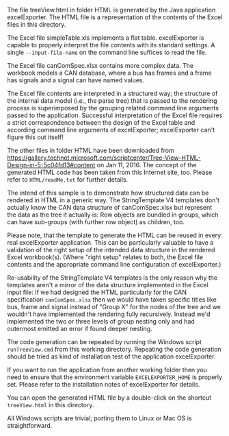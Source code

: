 The file treeView.html in folder HTML is generated by the Java application
excelExporter. The HTML file is a representation of the contents of the
Excel files in this directory. 

The Excel file simpleTable.xls implements a flat table. excelExporter is
capable to properly interpret the file contents with its standard
settings. A single `--input-file-name` on the command line suffices to
read the file.

The Excel file canComSpec.xlsx contains more complex data. The workbook
models a CAN database, where a bus has frames and a frame has signals and
a signal can have named values.

The Excel file contents are interpreted in a structured way; the structure
of the internal data model (i.e., the parse tree) that is passed to the
rendering process is superimposed by the grouping related command line
arguments passed to the application. Successful interpretation of the
Excel file requires a strict correspondence between the design of the
Excel table and according command line arguments of excelExporter;
excelExporter can't figure this out itself!

The other files in folder HTML have been downloaded from
<https://gallery.technet.microsoft.com/scriptcenter/Tree-View-HTML-Design-in-5-5c04fd13#content>
on Jan 11, 2016. The concept of the generated HTML code has been taken
from this Internet site, too. Please refer to `HTML/readMe.txt` for further
details.

The intend of this sample is to demonstrate how structured data can be
rendered in HTML in a generic way. The StringTemplate V4 templates don't
actually know the CAN data structure of canComSpec.xlsx but represent the
data as the tree it actually is: Row objects are bundled in groups, which
can have sub-groups (with further row object) as children, too.

Please note, that the template to generate the HTML can be reused in every
real excelExporter application. This can be particularly valuable to have
a validation of the right setup of the intended data structure in the
rendered Excel workbook(s). (Where "right setup" relates to both, the
Excel file contents and the appropriate command line configuration of
excelExporter.)

Re-usability of the StringTemplate V4 templates is the only reason why the
templates aren't a mirror of the data structure implemented in the Excel
input file: If we had designed the HTML particularly for the CAN
specification `canComSpec.xlsx` then we would have taken specific titles
like bus, frame and signal instead of "Group X" for the nodes of the tree
and we wouldn't have implemented the rendering fully recursively. Instead
we'd implemented the two or three levels of group nesting only and had
outermost emitted an error if found deeper nesting.

The code generation can be repeated by running the Windows script
`runTreeView.cmd` from this working directory. Repeating the code
generation should be tried as kind of installation test of the application
excelExporter.

If you want to run the application from another working folder then you
need to ensure that the environment variable `EXCELEXPORTER_HOME` is
properly set. Please refer to the installation notes of excelExporter for
details.

You can open the generated HTML file by a double-click on the shortcut
`treeView.html` in this directory.

All Windows scripts are trivial; porting them to Linux or Mac OS is
straightforward.
